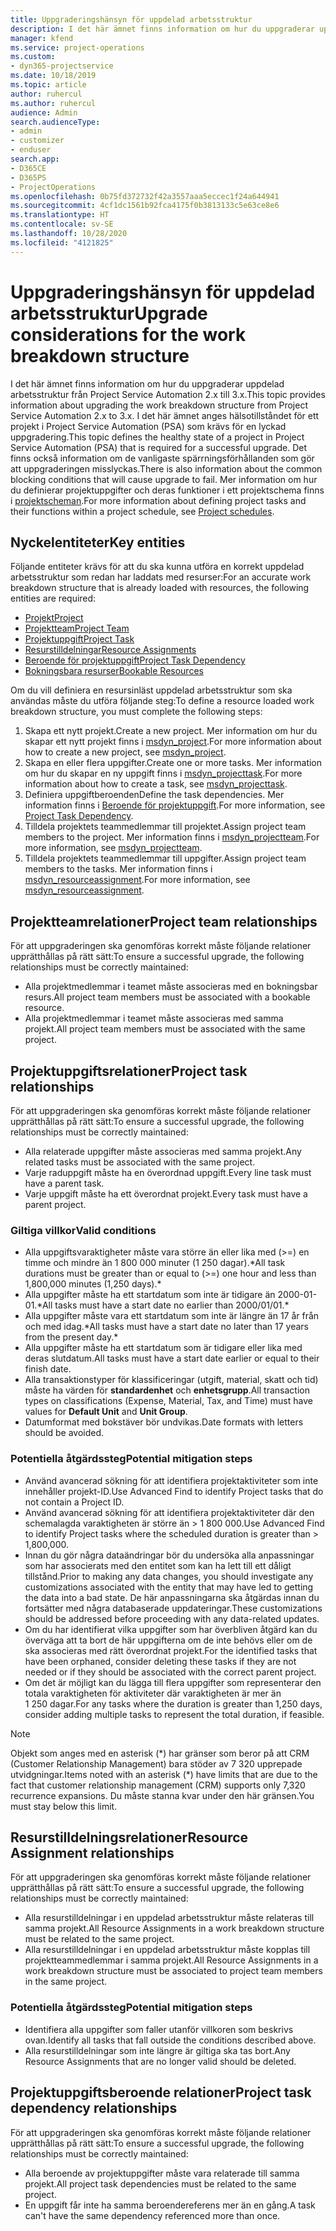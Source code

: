 ```yaml
---
title: Uppgraderingshänsyn för uppdelad arbetsstruktur
description: I det här ämnet finns information om hur du uppgraderar uppdelad arbetsstruktur från Project Service Automation 2.x till 3.x.
manager: kfend
ms.service: project-operations
ms.custom:
- dyn365-projectservice
ms.date: 10/18/2019
ms.topic: article
author: ruhercul
ms.author: ruhercul
audience: Admin
search.audienceType:
- admin
- customizer
- enduser
search.app:
- D365CE
- D365PS
- ProjectOperations
ms.openlocfilehash: 0b75fd372732f42a3557aaa5eccec1f24a644941
ms.sourcegitcommit: 4cf1dc1561b92fca4175f0b3813133c5e63ce8e6
ms.translationtype: HT
ms.contentlocale: sv-SE
ms.lasthandoff: 10/28/2020
ms.locfileid: "4121825"
---
```

# <a name="upgrade-considerations-for-the-work-breakdown-structure"></a><span data-ttu-id="ad51c-103">Uppgraderingshänsyn för uppdelad arbetsstruktur</span><span class="sxs-lookup"><span data-stu-id="ad51c-103">Upgrade considerations for the work breakdown structure</span></span>
<span data-ttu-id="ad51c-104">I det här ämnet finns information om hur du uppgraderar uppdelad arbetsstruktur från Project Service Automation 2.x till 3.x.</span><span class="sxs-lookup"><span data-stu-id="ad51c-104">This topic provides information about upgrading the work breakdown structure from Project Service Automation 2.x to 3.x.</span></span> <span data-ttu-id="ad51c-105">I det här ämnet anges hälsotillståndet för ett projekt i Project Service Automation (PSA) som krävs för en lyckad uppgradering.</span><span class="sxs-lookup"><span data-stu-id="ad51c-105">This topic defines the healthy state of a project in Project Service Automation (PSA) that is required for a successful upgrade.</span></span> <span data-ttu-id="ad51c-106">Det finns också information om de vanligaste spärrningsförhållanden som gör att uppgraderingen misslyckas.</span><span class="sxs-lookup"><span data-stu-id="ad51c-106">There is also information about the common blocking conditions that will cause upgrade to fail.</span></span> <span data-ttu-id="ad51c-107">Mer information om hur du definierar projektuppgifter och deras funktioner i ett projektschema finns i [projektscheman](project-creating.md).</span><span class="sxs-lookup"><span data-stu-id="ad51c-107">For more information about defining project tasks and their functions within a project schedule, see [Project schedules](project-creating.md).</span></span>

## <a name="key-entities"></a><span data-ttu-id="ad51c-108">Nyckelentiteter</span><span class="sxs-lookup"><span data-stu-id="ad51c-108">Key entities</span></span>
<span data-ttu-id="ad51c-109">Följande entiteter krävs för att du ska kunna utföra en korrekt uppdelad arbetsstruktur som redan har laddats med resurser:</span><span class="sxs-lookup"><span data-stu-id="ad51c-109">For an accurate work breakdown structure that is already loaded with resources, the following entities are required:</span></span>

- [<span data-ttu-id="ad51c-110">Projekt</span><span class="sxs-lookup"><span data-stu-id="ad51c-110">Project</span></span>](https://docs.microsoft.com/dynamics365/customerengagement/on-premises/developer/entities/msdyn_project)
- [<span data-ttu-id="ad51c-111">Projektteam</span><span class="sxs-lookup"><span data-stu-id="ad51c-111">Project Team</span></span>](https://docs.microsoft.com/dynamics365/customerengagement/on-premises/developer/entities/msdyn_projectteam)
- [<span data-ttu-id="ad51c-112">Projektuppgift</span><span class="sxs-lookup"><span data-stu-id="ad51c-112">Project Task</span></span>](https://docs.microsoft.com/dynamics365/customerengagement/on-premises/developer/entities/msdyn_projecttask)
- [<span data-ttu-id="ad51c-113">Resurstilldelningar</span><span class="sxs-lookup"><span data-stu-id="ad51c-113">Resource Assignments</span></span>](https://docs.microsoft.com/dynamics365/customerengagement/on-premises/developer/entities/msdyn_resourceassignment)
- [<span data-ttu-id="ad51c-114">Beroende för projektuppgift</span><span class="sxs-lookup"><span data-stu-id="ad51c-114">Project Task Dependency</span></span>](https://docs.microsoft.com/dynamics365/customerengagement/on-premises/developer/entities/msdyn_projecttaskdependency)
- [<span data-ttu-id="ad51c-115">Bokningsbara resurser</span><span class="sxs-lookup"><span data-stu-id="ad51c-115">Bookable Resources</span></span>](https://docs.microsoft.com/dynamics365/customerengagement/on-premises/developer/entities/bookableresource)

<span data-ttu-id="ad51c-116">Om du vill definiera en resursinläst uppdelad arbetsstruktur som ska användas måste du utföra följande steg:</span><span class="sxs-lookup"><span data-stu-id="ad51c-116">To define a resource loaded work breakdown structure, you must complete the following steps:</span></span>

1. <span data-ttu-id="ad51c-117">Skapa ett nytt projekt.</span><span class="sxs-lookup"><span data-stu-id="ad51c-117">Create a new project.</span></span> <span data-ttu-id="ad51c-118">Mer information om hur du skapar ett nytt projekt finns i [msdyn_project](https://docs.microsoft.com/dynamics365/customerengagement/on-premises/developer/entities/msdyn_project).</span><span class="sxs-lookup"><span data-stu-id="ad51c-118">For more information about how to create a new project, see [msdyn_project](https://docs.microsoft.com/dynamics365/customerengagement/on-premises/developer/entities/msdyn_project).</span></span>
2. <span data-ttu-id="ad51c-119">Skapa en eller flera uppgifter.</span><span class="sxs-lookup"><span data-stu-id="ad51c-119">Create one or more tasks.</span></span> <span data-ttu-id="ad51c-120">Mer information om hur du skapar en ny uppgift finns i [msdyn_projecttask](https://docs.microsoft.com/dynamics365/customerengagement/on-premises/developer/entities/msdyn_projecttask).</span><span class="sxs-lookup"><span data-stu-id="ad51c-120">For more information about how to create a task, see [msdyn_projecttask](https://docs.microsoft.com/dynamics365/customerengagement/on-premises/developer/entities/msdyn_projecttask).</span></span>
3. <span data-ttu-id="ad51c-121">Definiera uppgiftberoenden</span><span class="sxs-lookup"><span data-stu-id="ad51c-121">Define the task dependencies.</span></span> <span data-ttu-id="ad51c-122">Mer information finns i [Beroende för projektuppgift](https://docs.microsoft.com/dynamics365/customerengagement/on-premises/developer/entities/msdyn_projecttaskdependency).</span><span class="sxs-lookup"><span data-stu-id="ad51c-122">For more information, see [Project Task Dependency](https://docs.microsoft.com/dynamics365/customerengagement/on-premises/developer/entities/msdyn_projecttaskdependency).</span></span>
4. <span data-ttu-id="ad51c-123">Tilldela projektets teammedlemmar till projektet.</span><span class="sxs-lookup"><span data-stu-id="ad51c-123">Assign project team members to the project.</span></span> <span data-ttu-id="ad51c-124">Mer information finns i [msdyn_projectteam](https://docs.microsoft.com/dynamics365/customerengagement/on-premises/developer/entities/msdyn_projectteam).</span><span class="sxs-lookup"><span data-stu-id="ad51c-124">For more information, see [msdyn_projectteam](https://docs.microsoft.com/dynamics365/customerengagement/on-premises/developer/entities/msdyn_projectteam).</span></span>
5. <span data-ttu-id="ad51c-125">Tilldela projektets teammedlemmar till uppgifter.</span><span class="sxs-lookup"><span data-stu-id="ad51c-125">Assign project team members to the tasks.</span></span> <span data-ttu-id="ad51c-126">Mer information finns i [msdyn_resourceassignment](https://docs.microsoft.com/dynamics365/customerengagement/on-premises/developer/entities/msdyn_resourceassignment).</span><span class="sxs-lookup"><span data-stu-id="ad51c-126">For more information, see [msdyn_resourceassignment](https://docs.microsoft.com/dynamics365/customerengagement/on-premises/developer/entities/msdyn_resourceassignment).</span></span>

## <a name="project-team-relationships"></a><span data-ttu-id="ad51c-127">Projektteamrelationer</span><span class="sxs-lookup"><span data-stu-id="ad51c-127">Project team relationships</span></span>

<span data-ttu-id="ad51c-128">För att uppgraderingen ska genomföras korrekt måste följande relationer upprätthållas på rätt sätt:</span><span class="sxs-lookup"><span data-stu-id="ad51c-128">To ensure a successful upgrade, the following relationships must be correctly maintained:</span></span>
- <span data-ttu-id="ad51c-129">Alla projektmedlemmar i teamet måste associeras med en bokningsbar resurs.</span><span class="sxs-lookup"><span data-stu-id="ad51c-129">All project team members must be associated with a bookable resource.</span></span>
- <span data-ttu-id="ad51c-130">Alla projektmedlemmar i teamet måste associeras med samma projekt.</span><span class="sxs-lookup"><span data-stu-id="ad51c-130">All project team members must be associated with the same project.</span></span> 

## <a name="project-task-relationships"></a><span data-ttu-id="ad51c-131">Projektuppgiftsrelationer</span><span class="sxs-lookup"><span data-stu-id="ad51c-131">Project task relationships</span></span>
<span data-ttu-id="ad51c-132">För att uppgraderingen ska genomföras korrekt måste följande relationer upprätthållas på rätt sätt:</span><span class="sxs-lookup"><span data-stu-id="ad51c-132">To ensure a successful upgrade, the following relationships must be correctly maintained:</span></span>

- <span data-ttu-id="ad51c-133">Alla relaterade uppgifter måste associeras med samma projekt.</span><span class="sxs-lookup"><span data-stu-id="ad51c-133">Any related tasks must be associated with the same project.</span></span>
- <span data-ttu-id="ad51c-134">Varje raduppgift måste ha en överordnad uppgift.</span><span class="sxs-lookup"><span data-stu-id="ad51c-134">Every line task must have a parent task.</span></span>
- <span data-ttu-id="ad51c-135">Varje uppgift måste ha ett överordnat projekt.</span><span class="sxs-lookup"><span data-stu-id="ad51c-135">Every task must have a parent project.</span></span>

### <a name="valid-conditions"></a><span data-ttu-id="ad51c-136">Giltiga villkor</span><span class="sxs-lookup"><span data-stu-id="ad51c-136">Valid conditions</span></span>

- <span data-ttu-id="ad51c-137">Alla uppgiftsvaraktigheter måste vara större än eller lika med (>=) en timme och mindre än 1 800 000 minuter (1 250 dagar).\*</span><span class="sxs-lookup"><span data-stu-id="ad51c-137">All task durations must be greater than or equal to (>=) one hour and less than 1,800,000 minutes (1,250 days).\*</span></span>
- <span data-ttu-id="ad51c-138">Alla uppgifter måste ha ett startdatum som inte är tidigare än 2000-01-01.\*</span><span class="sxs-lookup"><span data-stu-id="ad51c-138">All tasks must have a start date no earlier than 2000/01/01.\*</span></span>
- <span data-ttu-id="ad51c-139">Alla uppgifter måste vara ett startdatum som inte är längre än 17 år från och med idag.\*</span><span class="sxs-lookup"><span data-stu-id="ad51c-139">All tasks must have a start date no later than 17 years from the present day.\*</span></span>
- <span data-ttu-id="ad51c-140">Alla uppgifter måste ha ett startdatum som är tidigare eller lika med deras slutdatum.</span><span class="sxs-lookup"><span data-stu-id="ad51c-140">All tasks must have a start date earlier or equal to their finish date.</span></span>
- <span data-ttu-id="ad51c-141">Alla transaktionstyper för klassificeringar (utgift, material, skatt och tid) måste ha värden för **standardenhet** och **enhetsgrupp**.</span><span class="sxs-lookup"><span data-stu-id="ad51c-141">All transaction types on classifications (Expense, Material, Tax, and Time) must have values for **Default Unit** and **Unit Group**.</span></span>
- <span data-ttu-id="ad51c-142">Datumformat med bokstäver bör undvikas.</span><span class="sxs-lookup"><span data-stu-id="ad51c-142">Date formats with letters should be avoided.</span></span>

### <a name="potential-mitigation-steps"></a><span data-ttu-id="ad51c-143">Potentiella åtgärdssteg</span><span class="sxs-lookup"><span data-stu-id="ad51c-143">Potential mitigation steps</span></span>
- <span data-ttu-id="ad51c-144">Använd avancerad sökning för att identifiera projektaktiviteter som inte innehåller projekt-ID.</span><span class="sxs-lookup"><span data-stu-id="ad51c-144">Use Advanced Find to identify Project tasks that do not contain a Project ID.</span></span>
- <span data-ttu-id="ad51c-145">Använd avancerad sökning för att identifiera projektaktiviteter där den schemalagda varaktigheten är större än > 1 800 000.</span><span class="sxs-lookup"><span data-stu-id="ad51c-145">Use Advanced Find to identify Project tasks where the scheduled duration is greater than > 1,800,000.</span></span>
- <span data-ttu-id="ad51c-146">Innan du gör några dataändringar bör du undersöka alla anpassningar som har associerats med den entitet som kan ha lett till ett dåligt tillstånd.</span><span class="sxs-lookup"><span data-stu-id="ad51c-146">Prior to making any data changes, you should investigate any customizations associated with the entity that may have led to getting the data into a bad state.</span></span> <span data-ttu-id="ad51c-147">De här anpassningarna ska åtgärdas innan du fortsätter med några databaserade uppdateringar.</span><span class="sxs-lookup"><span data-stu-id="ad51c-147">These customizations should be addressed before proceeding with any data-related updates.</span></span>
- <span data-ttu-id="ad51c-148">Om du har identifierat vilka uppgifter som har överbliven åtgärd kan du överväga att ta bort de här uppgifterna om de inte behövs eller om de ska associeras med rätt överordnat projekt.</span><span class="sxs-lookup"><span data-stu-id="ad51c-148">For the identified tasks that have been orphaned, consider deleting these tasks if they are not needed or if they should be associated with the correct parent project.</span></span>
- <span data-ttu-id="ad51c-149">Om det är möjligt kan du lägga till flera uppgifter som representerar den totala varaktigheten för aktiviteter där varaktigheten är mer än 1 250 dagar.</span><span class="sxs-lookup"><span data-stu-id="ad51c-149">For any tasks where the duration is greater than 1,250 days, consider adding multiple tasks to represent the total duration, if feasible.</span></span>

> [!NOTE]
> <span data-ttu-id="ad51c-150">Objekt som anges med en asterisk (\*) har gränser som beror på att CRM (Customer Relationship Management) bara stöder av 7 320 upprepade utvidgningar.</span><span class="sxs-lookup"><span data-stu-id="ad51c-150">Items noted with an asterisk (\*) have limits that are due to the fact that customer relationship management (CRM) supports only 7,320 recurrence expansions.</span></span> <span data-ttu-id="ad51c-151">Du måste stanna kvar under den här gränsen.</span><span class="sxs-lookup"><span data-stu-id="ad51c-151">You must stay below this limit.</span></span>

## <a name="resource-assignment-relationships"></a><span data-ttu-id="ad51c-152">Resurstilldelningsrelationer</span><span class="sxs-lookup"><span data-stu-id="ad51c-152">Resource Assignment relationships</span></span>
<span data-ttu-id="ad51c-153">För att uppgraderingen ska genomföras korrekt måste följande relationer upprätthållas på rätt sätt:</span><span class="sxs-lookup"><span data-stu-id="ad51c-153">To ensure a successful upgrade, the following relationships must be correctly maintained:</span></span>

- <span data-ttu-id="ad51c-154">Alla resurstilldelningar i en uppdelad arbetsstruktur måste relateras till samma projekt.</span><span class="sxs-lookup"><span data-stu-id="ad51c-154">All Resource Assignments in a work breakdown structure must be related to the same project.</span></span>
- <span data-ttu-id="ad51c-155">Alla resurstilldelningar i en uppdelad arbetsstruktur måste kopplas till projektteammedlemmar i samma projekt.</span><span class="sxs-lookup"><span data-stu-id="ad51c-155">All Resource Assignments in a work breakdown structure must be associated to project team members in the same project.</span></span>

### <a name="potential-mitigation-steps"></a><span data-ttu-id="ad51c-156">Potentiella åtgärdssteg</span><span class="sxs-lookup"><span data-stu-id="ad51c-156">Potential mitigation steps</span></span>
- <span data-ttu-id="ad51c-157">Identifiera alla uppgifter som faller utanför villkoren som beskrivs ovan.</span><span class="sxs-lookup"><span data-stu-id="ad51c-157">Identify all tasks that fall outside the conditions described above.</span></span>  
- <span data-ttu-id="ad51c-158">Alla resurstilldelningar som inte längre är giltiga ska tas bort.</span><span class="sxs-lookup"><span data-stu-id="ad51c-158">Any Resource Assignments that are no longer valid should be deleted.</span></span>

## <a name="project-task-dependency-relationships"></a><span data-ttu-id="ad51c-159">Projektuppgiftsberoende relationer</span><span class="sxs-lookup"><span data-stu-id="ad51c-159">Project task dependency relationships</span></span>
<span data-ttu-id="ad51c-160">För att uppgraderingen ska genomföras korrekt måste följande relationer upprätthållas på rätt sätt:</span><span class="sxs-lookup"><span data-stu-id="ad51c-160">To ensure a successful upgrade, the following relationships must be correctly maintained:</span></span>

- <span data-ttu-id="ad51c-161">Alla beroende av projektuppgifter måste vara relaterade till samma projekt.</span><span class="sxs-lookup"><span data-stu-id="ad51c-161">All project task dependencies must be related to the same project.</span></span>
- <span data-ttu-id="ad51c-162">En uppgift får inte ha samma beroendereferens mer än en gång.</span><span class="sxs-lookup"><span data-stu-id="ad51c-162">A task can't have the same dependency referenced more than once.</span></span>
